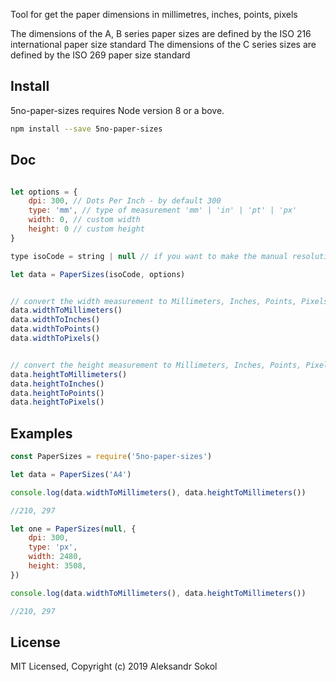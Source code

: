 Tool for get the paper dimensions in millimetres, inches, points, pixels

The dimensions of the A, B series paper sizes are defined by the ISO 216 international paper size standard
The dimensions of the C series sizes are defined by the ISO 269 paper size standard

## Install

5no-paper-sizes requires Node version 8 or a bove.

```sh
npm install --save 5no-paper-sizes
```

## Doc

```js

let options = { 
    dpi: 300, // Dots Per Inch - by default 300
    type: 'mm', // type of measurement 'mm' | 'in' | 'pt' | 'px'
    width: 0, // custom width
    height: 0 // custom height
}

type isoCode = string | null // if you want to make the manual resolution this parameter will be pass null

let data = PaperSizes(isoCode, options)


// convert the width measurement to Millimeters, Inches, Points, Pixels
data.widthToMillimeters() 
data.widthToInches()
data.widthToPoints()
data.widthToPixels()


// convert the height measurement to Millimeters, Inches, Points, Pixels
data.heightToMillimeters()
data.heightToInches()
data.heightToPoints()
data.heightToPixels()


```

## Examples

```js
const PaperSizes = require('5no-paper-sizes')

let data = PaperSizes('A4')

console.log(data.widthToMillimeters(), data.heightToMillimeters())

//210, 297

let one = PaperSizes(null, {
    dpi: 300,
    type: 'px',
    width: 2480,
    height: 3508,
})

console.log(data.widthToMillimeters(), data.heightToMillimeters())

//210, 297

```

## License

MIT Licensed, Copyright (c) 2019 Aleksandr Sokol
